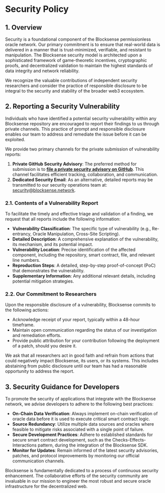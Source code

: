 # **Security Policy**

## **1\. Overview**

Security is a foundational component of the Blocksense permissionless oracle network. Our primary commitment is to ensure that real-world data is delivered in a manner that is trust-minimized, verifiable, and resistant to manipulation. The Blocksense security model is architected upon a sophisticated framework of game-theoretic incentives, cryptographic proofs, and decentralized validation to maintain the highest standards of data integrity and network reliability.

We recognize the valuable contributions of independent security researchers and consider the practice of responsible disclosure to be integral to the security and stability of the broader web3 ecosystem.

## **2\. Reporting a Security Vulnerability**

Individuals who have identified a potential security vulnerability within any Blocksense repository are encouraged to report their findings to us through private channels. This practice of prompt and responsible disclosure enables our team to address and remediate the issue before it can be exploited.

We provide two primary channels for the private submission of vulnerability reports:

1. **Private GitHub Security Advisory**: The preferred method for submission is to [**file a private security advisory on GitHub**](https://github.com/blocksense-network/blocksense/security/advisories/new). This channel facilitates efficient tracking, collaboration, and communication.
2. **Dedicated Security Email**: As an alternative, detailed reports may be transmitted to our security operations team at: security@blocksense.network.

### **2.1. Contents of a Vulnerability Report**

To facilitate the timely and effective triage and validation of a finding, we request that all reports include the following information:

- **Vulnerability Classification**: The specific type of vulnerability (e.g., Re-entrancy, Oracle Manipulation, Cross-Site Scripting).
- **Detailed Description**: A comprehensive explanation of the vulnerability, its mechanism, and its potential impact.
- **Vulnerability Location**: Precise identification of the affected component, including the repository, smart contract, file, and relevant line numbers.
- **Reproduction Steps**: A detailed, step-by-step proof-of-concept (PoC) that demonstrates the vulnerability.
- **Supplementary Information**: Any additional relevant details, including potential mitigation strategies.

### **2.2. Our Commitment to Researchers**

Upon the responsible disclosure of a vulnerability, Blocksense commits to the following actions:

- Acknowledge receipt of your report, typically within a 48-hour timeframe.
- Maintain open communication regarding the status of our investigation and remediation efforts.
- Provide public attribution for your contribution following the deployment of a patch, should you desire it.

We ask that all researchers act in good faith and refrain from actions that could negatively impact Blocksense, its users, or its systems. This includes abstaining from public disclosure until our team has had a reasonable opportunity to address the report.

## **3\. Security Guidance for Developers**

To promote the security of applications that integrate with the Blocksense network, we advise developers to adhere to the following best practices:

- **On-Chain Data Verification**: Always implement on-chain verification of oracle data before it is used to execute critical smart contract logic.
- **Source Redundancy**: Utilize multiple data sources and oracles where feasible to mitigate risks associated with a single point of failure.
- **Secure Development Practices**: Adhere to established standards for secure smart contract development, such as the Checks-Effects-Interactions pattern, during the integration of the Blocksense SDK.
- **Monitor for Updates**: Remain informed of the latest security advisories, patches, and protocol improvements by monitoring our official communication channels.

Blocksense is fundamentally dedicated to a process of continuous security enhancement. The collaborative efforts of the security community are invaluable in our mission to engineer the most robust and secure oracle infrastructure for the decentralized web.

